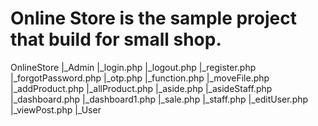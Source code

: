 # Online Store is the sample project that build for small shop.
OnlineStore
    |_Admin
        |_login.php
        |_logout.php
        |_register.php
        |_forgotPassword.php
        |_otp.php
        |_function.php
        |_moveFile.php
        |_addProduct.php
        |_allProduct.php
        |_aside.php
        |_asideStaff.php
        |_dashboard.php
        |_dashboard1.php
        |_sale.php
        |_staff.php
        |_editUser.php
        |_viewPost.php
    |_User